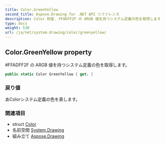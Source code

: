 ```yaml
---
title: Color.GreenYellow
second_title: Aspose.Drawing for .NET API リファレンス
description: Color 財産. FFADFF2F の ARGB 値を持つシステム定義の色を取得します
type: docs
weight: 530
url: /ja/net/system.drawing/color/greenyellow/
---
```

## Color.GreenYellow property

#FFADFF2F の ARGB 値を持つシステム定義の色を取得します。

```csharp
public static Color GreenYellow { get; }
```

### 戻り値

あColorシステム定義の色を表します。

### 関連項目

* struct [Color](../)
* 名前空間 [System.Drawing](../../color/)
* 組み立て [Aspose.Drawing](../../../)


